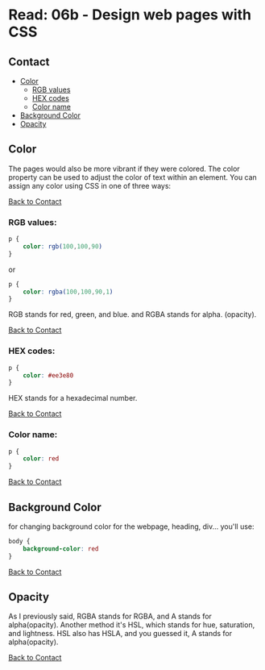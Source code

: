 # Read: 06b - Design web pages with CSS

## Contact

-   [Color](https://mkabumattar.github.io/reading-notes/class06/READ06B#color)
    -   [RGB values](https://mkabumattar.github.io/reading-notes/class06/READ06B#rgb-values)
    -   [HEX codes](https://mkabumattar.github.io/reading-notes/class06/READ06B#hex-codes)
    -   [Color name](https://mkabumattar.github.io/reading-notes/class06/READ06B#color-name)
-   [Background Color](https://mkabumattar.github.io/reading-notes/class06/READ06B#background-color)
-   [Opacity](https://mkabumattar.github.io/reading-notes/class06/READ06B#opacity)

## Color
The pages would also be more vibrant if they were colored.
The color property can be used to adjust the color of text within an element. You can assign any color using CSS in one of three ways:

[Back to Contact](https://mkabumattar.github.io/reading-notes/class06/READ06B#contact)

### RGB values:
```css
p {
	color: rgb(100,100,90)
}
```
or
```css
p {
	color: rgba(100,100,90,1)
}
```
RGB stands for red, green, and blue. and RGBA stands for alpha. (opacity).

[Back to Contact](https://mkabumattar.github.io/reading-notes/class06/READ06B#contact)

### HEX codes:

```css
p {
	color: #ee3e80
}
```
HEX stands for a hexadecimal number.

[Back to Contact](https://mkabumattar.github.io/reading-notes/class06/READ06B#contact)

### Color name:

```css
p {
	color: red
}
```

[Back to Contact](https://mkabumattar.github.io/reading-notes/class06/READ06B#contact)

## Background Color

for changing background color for the webpage, heading, div... you'll use:

```css
body {
	background-color: red
}
```

[Back to Contact](https://mkabumattar.github.io/reading-notes/class06/READ06B#contact)

## Opacity

As I previously said, RGBA stands for RGBA, and A stands for alpha(opacity). Another method it's HSL, which stands for hue, saturation, and lightness. HSL also has HSLA, and you guessed it, A stands for alpha(opacity).

[Back to Contact](https://mkabumattar.github.io/reading-notes/class06/READ06B#contact)